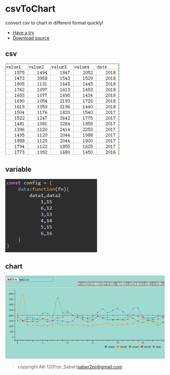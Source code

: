 # csvToChart
convert csv to chart in different format quickly!
* [Have a try](https://saber2pr.github.io/csvToChart/)
* [Download source](https://github.com/Saber2pr/csvToChart/archive/webpack-format.zip)
## csv
![loadingImage...](https://github.com/Saber2pr/MyWeb/blob/master/resource/csvToChart.jpg)
## variable
![loadingImage...](https://github.com/Saber2pr/MyWeb/blob/master/resource/csvToChartConfig.jpg)
## chart
![loadingImage...](https://github.com/Saber2pr/MyWeb/blob/master/resource/csvToChartView.jpg)
> copyright AK-12(Prpr_Saber)saber2pr@gmail.com
